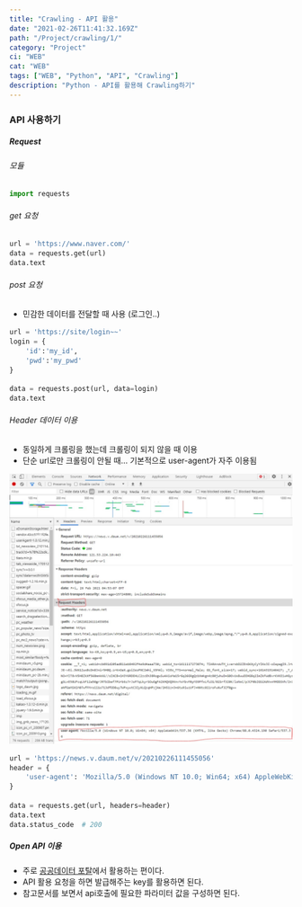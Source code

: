 ```yaml
---
title: "Crawling - API 활용"
date: "2021-02-26T11:41:32.169Z"
path: "/Project/crawling/1/"
category: "Project"
ci: "WEB"
cat: "WEB"
tags: ["WEB", "Python", "API", "Crawling"]
description: "Python - API를 활용해 Crawling하기"
---
```




### API 사용하기

##### Request

###### 모듈

```python
import requests
```



###### get 요청

```python
url = 'https://www.naver.com/'
data = requests.get(url)
data.text
```



###### post 요청

* 민감한 데이터를 전달할 때 사용 (로그인..)

```python
url = 'https://site/login~~'
login = {
    'id':'my_id',
    'pwd':'my_pwd'
}

data = requests.post(url, data=login)
data.text
```



###### Header 데이터 이용

* 동일하게 크롤링을 했는데 크롤링이 되지 않을 때 이용
* 단순 url로만 크롤링이 안될 때... 기본적으로 user-agent가 자주 이용됨

![](img/1-1.jpg)

```python
url = 'https://news.v.daum.net/v/20210226111455056'
header = {
    'user-agent': 'Mozilla/5.0 (Windows NT 10.0; Win64; x64) AppleWebKit/537.36 (KHTML, like Gecko) Chrome/88.0.4324.190 Safari/537.36'
}

data = requests.get(url, headers=header)
data.text
data.status_code  # 200
```



##### Open API 이용

* 주로 [공공데이터 포탈](https://www.data.go.kr/)에서 활용하는 편이다.
* API 활용 요청을 하면 발급해주는 key를 활용하면 된다.
* 참고문서를 보면서 api호출에 필요한 파라미터 값을 구성하면 된다.





